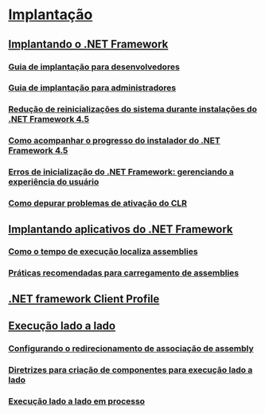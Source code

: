 # [Implantação](index.md)
## [Implantando o .NET Framework](deploying-the-net-framework.md)
### [Guia de implantação para desenvolvedores](deployment-guide-for-developers.md)
### [Guia de implantação para administradores](guide-for-administrators.md)
### [Redução de reinicializações do sistema durante instalações do .NET Framework 4.5](reducing-system-restarts.md)
### [Como acompanhar o progresso do instalador do .NET Framework 4.5](how-to-get-progress-from-the-dotnet-installer.md)
### [Erros de inicialização do .NET Framework: gerenciando a experiência do usuário](initialization-errors-managing-the-user-experience.md)
### [Como depurar problemas de ativação do CLR](how-to-debug-clr-activation-issues.md)
## [Implantando aplicativos do .NET Framework](net-framework-applications.md)
### [Como o tempo de execução localiza assemblies](how-the-runtime-locates-assemblies.md)
### [Práticas recomendadas para carregamento de assemblies](best-practices-for-assembly-loading.md)
## [.NET framework Client Profile](client-profile.md)
## [Execução lado a lado](side-by-side-execution.md)
### [Configurando o redirecionamento de associação de assembly](configuring-assembly-binding-redirection.md)
### [Diretrizes para criação de componentes para execução lado a lado](guidelines-for-creating-components-for-side-by-side-execution.md)
### [Execução lado a lado em processo](in-process-side-by-side-execution.md)
